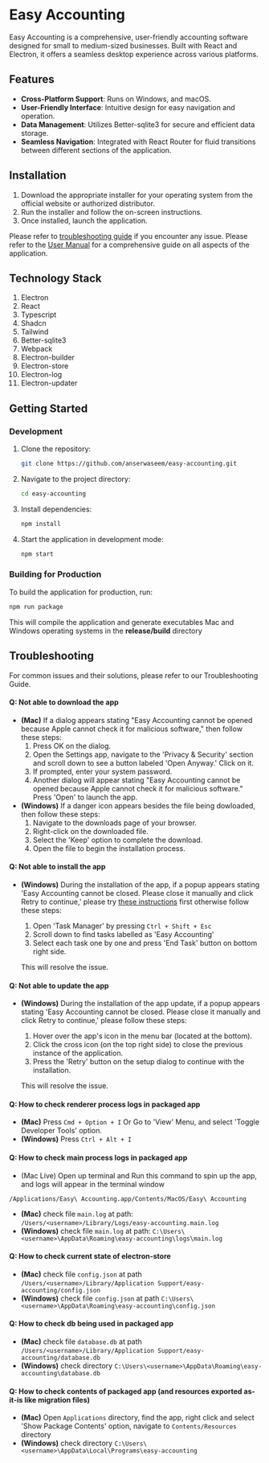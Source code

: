# Easy Accounting

Easy Accounting is a comprehensive, user-friendly accounting software designed for small to medium-sized businesses. Built with React and Electron, it offers a seamless desktop experience across various platforms.

## Features

- **Cross-Platform Support**: Runs on Windows, and macOS.
- **User-Friendly Interface**: Intuitive design for easy navigation and operation.
- **Data Management**: Utilizes Better-sqlite3 for secure and efficient data storage.
- **Seamless Navigation**: Integrated with React Router for fluid transitions between different sections of the application.

## Installation

1. Download the appropriate installer for your operating system from the official website or authorized distributor.
2. Run the installer and follow the on-screen instructions.
3. Once installed, launch the application.

Please refer to [troubleshooting guide](#troubleshooting) if you encounter any issue.
Please refer to the [User Manual](docs/USER_MANUAL.md) for a comprehensive guide on all aspects of the application.

## Technology Stack

1. Electron
2. React
3. Typescript
4. Shadcn
5. Tailwind
6. Better-sqlite3
7. Webpack
8. Electron-builder
9. Electron-store
10. Electron-log
11. Electron-updater

## Getting Started

### Development

1. Clone the repository:
   ```sh
   git clone https://github.com/anserwaseem/easy-accounting.git
   ```
2. Navigate to the project directory:
   ```sh
   cd easy-accounting
   ```
3. Install dependencies:
   ```sh
   npm install
   ```
4. Start the application in development mode:
   ```sh
   npm start
   ```

### Building for Production

To build the application for production, run:

```sh
npm run package
```

This will compile the application and generate executables Mac and Windows operating systems in the **release/build** directory

## Troubleshooting

For common issues and their solutions, please refer to our Troubleshooting Guide.

#### Q: Not able to download the app

- **(Mac)** If a dialog appears stating "Easy Accounting cannot be opened because Apple cannot check it for malicious software," then follow these steps:
  1. Press OK on the dialog.
  2. Open the Settings app, navigate to the 'Privacy & Security' section and scroll down to see a button labeled 'Open Anyway.' Click on it.
  3. If prompted, enter your system password.
  4. Another dialog will appear stating "Easy Accounting cannot be opened because Apple cannot check it for malicious software." Press 'Open' to launch the app.
- **(Windows)** If a danger icon appears besides the file being dowloaded, then follow these steps:
  1. Navigate to the downloads page of your browser.
  2. Right-click on the downloaded file.
  3. Select the 'Keep' option to complete the download.
  4. Open the file to begin the installation process.
     >

#### Q: Not able to install the app

- **(Windows)** During the installation of the app, if a popup appears stating 'Easy Accounting cannot be closed. Please close it manually and click Retry to continue,' please try [these instructions](#q-not-able-to-update-the-app) first otherwise follow these steps:

  1. Open 'Task Manager' by pressing `Ctrl + Shift + Esc`
  2. Scroll down to find tasks labelled as 'Easy Accounting'
  3. Select each task one by one and press 'End Task' button on bottom right side.

  This will resolve the issue.
  >

#### Q: Not able to update the app

- **(Windows)** During the installation of the app update, if a popup appears stating 'Easy Accounting cannot be closed. Please close it manually and click Retry to continue,' please follow these steps:

  1. Hover over the app's icon in the menu bar (located at the bottom).
  2. Click the cross icon (on the top right side) to close the previous instance of the application.
  3. Press the 'Retry' button on the setup dialog to continue with the installation.

  This will resolve the issue.
  >

#### Q: How to check renderer process logs in packaged app

- **(Mac)** Press `Cmd + Option + I` Or Go to 'View' Menu, and select 'Toggle Developer Tools' option.
- **(Windows)** Press `Ctrl + Alt + I`
  >

#### Q: How to check main process logs in packaged app

- (Mac Live) Open up terminal and Run this command to spin up the app, and logs will appear in the terminal window

```shell
/Applications/Easy\ Accounting.app/Contents/MacOS/Easy\ Accounting
```

- **(Mac)** check file `main.log` at path: `/Users/<username>/Library/Logs/easy-accounting.main.log`
- **(Windows)** check file `main.log` at path: `C:\Users\<username>\AppData\Roaming\easy-accounting\logs\main.log`
  >

#### Q: How to check current state of electron-store

- **(Mac)** check file `config.json` at path `/Users/<username>/Library/Application Support/easy-accounting/config.json`
- **(Windows)** check file `config.json` at path `C:\Users\<username>\AppData\Roaming\easy-accounting\config.json`
  >

#### Q: How to check db being used in packaged app

- **(Mac)** check file `database.db` at path `/Users/<username>/Library/Application Support/easy-accounting/database.db`
- **(Windows)** check directory `C:\Users\<username>\AppData\Roaming\easy-accounting\database.db`
  >

#### Q: How to check contents of packaged app (and resources exported as-it-is like migration files)

- **(Mac)** Open `Applications` directory, find the app, right click and select 'Show Package Contents' option, navigate to `Contents/Resources` directory
- **(Windows)** check directory `C:\Users\<username>\AppData\Local\Programs\easy-accounting`
  >
